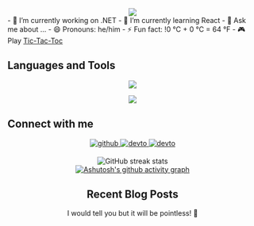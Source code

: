 <div align="center">
<img src="https://github.com/404RequestedUserNotFound/404RequestedUserNotFound/blob/main/404_page.gif" />
</div>  
- 🔭 I’m currently working on .NET
- 🌱 I’m currently learning React
- 💬 Ask me about ...
- 😄 Pronouns: he/him  
- ⚡ Fun fact: !0 °C + 0 °C = 64 °F
- 🎮 Play <a href="https://iammdsafin.github.io/Tic-Tac-Toe/index.html">Tic-Tac-Toc</a>


## Languages and Tools
<p align="center">
  <a href="https://skillicons.dev">
    <img src="https://skillicons.dev/icons?i=cs,cpp,js,html,css,dotnet,mysql,php,laravel,react,github,gitlab,linux,postman,git" />
  </a>
</p>



<div align="center" dir="auto" <img style="max-width: 100%;" src="https://github-readme-stats.vercel.app/api/top-langs/?username=iammdsafin&layout=compact" />
 <img style="max-width: 100%;" src="https://github-readme-stats.vercel.app/api/top-langs/?username=iammdsafin&layout=compact" />
</div>



## Connect with me  
<div align="center">
  
<a href="https://github.com/iammdsafin" target="_blank">
<img src=https://img.shields.io/badge/github-%2324292e.svg?&style=for-the-badge&logo=github&logoColor=white alt=github style="margin-bottom: 5px;" />
</a>
  
<a href="https://dev.to/iammdsafin" target="_blank">
<img src=https://img.shields.io/badge/dev.to-%2308090A.svg?&style=for-the-badge&logo=dev.to&logoColor=white alt=devto style="margin-bottom: 5px;" />
</a>

<a href="https://leetcode.com/iammdsafin/" target="_blank">
<img src=https://img.shields.io/badge/LeetCode-%2308090A.svg?&style=for-the-badge&logo=dev.to&logoColor=white alt=devto style="margin-bottom: 5px;" />
</a>
  
![GitHub streak stats](https://streak-stats.demolab.com/?user=iammdsafin)  
[![Ashutosh's github activity graph](https://github-readme-activity-graph.vercel.app/graph?username=iammdsafin&theme=github-compact)](https://github.com/iammdsafin/github-readme-activity-graph)

## Recent Blog Posts  
<!-- BLOG-POST-LIST:START -->  
  I would tell you but it will be pointless! 🙈
<!-- BLOG-POST-LIST:END -->  
